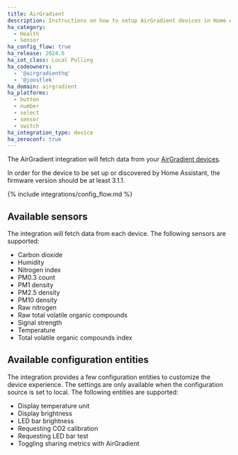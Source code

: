 ```yaml
---
title: AirGradient
description: Instructions on how to setup AirGradient devices in Home Assistant.
ha_category:
  - Health
  - Sensor
ha_config_flow: true
ha_release: 2024.6
ha_iot_class: Local Polling
ha_codeowners:
  - '@airgradienthq'
  - '@joostlek'
ha_domain: airgradient
ha_platforms:
  - button
  - number
  - select
  - sensor
  - switch
ha_integration_type: device
ha_zeroconf: true
---
```


The AirGradient integration will fetch data from your [AirGradient devices](https://www.airgradient.com/).

<div class='note'>

In order for the device to be set up or discovered by Home Assistant, the firmware version should be at least 3.1.1.

</div>

{% include integrations/config_flow.md %}

## Available sensors

The integration will fetch data from each device. The following sensors are supported:

- Carbon dioxide
- Humidity
- Nitrogen index
- PM0.3 count
- PM1 density
- PM2.5 density
- PM10 density
- Raw nitrogen
- Raw total volatile organic compounds
- Signal strength
- Temperature
- Total volatile organic compounds index

## Available configuration entities

The integration provides a few configuration entities to customize the device experience.
The settings are only available when the configuration source is set to local.
The following entities are supported:

- Display temperature unit
- Display brightness
- LED bar brightness
- Requesting CO2 calibration
- Requesting LED bar test
- Toggling sharing metrics with AirGradient
